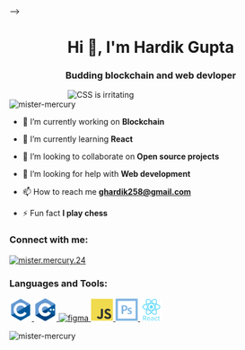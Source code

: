 <!-- ### Hi there 👋

<!--
**mister-mercury/mister-mercury** is a ✨ _special_ ✨ repository because its `README.md` (this file) appears on your GitHub profile.

Here are some ideas to get you started:

- 🔭 I’m currently working on ...
- 🌱 I’m currently learning ...
- 👯 I’m looking to collaborate on ...
- 🤔 I’m looking for help with ...
- 💬 Ask me about ...
- 📫 How to reach me: ...
- 😄 Pronouns: ...
- ⚡ Fun fact: ...
-->
 -->
 
 <h1 align="center">Hi 👋, I'm Hardik Gupta</h1>
<h3 align="center">Budding blockchain and web devloper</h3>
<img align="right" alt="CSS is irritating" width="400" src="https://i0.wp.com/i.giphy.com/media/yYSSBtDgbbRzq/giphy-downsized.gif?w=770&ssl=1">

<p align="left"> <img src="https://komarev.com/ghpvc/?username=mister-mercury&label=Profile%20views&color=0e75b6&style=flat" alt="mister-mercury" /> </p>

- 🔭 I’m currently working on **Blockchain**

- 🌱 I’m currently learning **React**

- 👯 I’m looking to collaborate on **Open source projects**

- 🤝 I’m looking for help with **Web development**

- 📫 How to reach me **ghardik258@gmail.com**

- ⚡ Fun fact **I play chess**

<h3 align="left">Connect with me:</h3>
<p align="left">
<a href="https://instagram.com/mister.mercury.24" target="blank"><img align="center" src="https://raw.githubusercontent.com/rahuldkjain/github-profile-readme-generator/master/src/images/icons/Social/instagram.svg" alt="mister.mercury.24" height="30" width="40" /></a>
</p>

<h3 align="left">Languages and Tools:</h3>
<p align="left"> <a href="https://www.cprogramming.com/" target="_blank" rel="noreferrer"> <img src="https://raw.githubusercontent.com/devicons/devicon/master/icons/c/c-original.svg" alt="c" width="40" height="40"/> </a> <a href="https://www.w3schools.com/cpp/" target="_blank" rel="noreferrer"> <img src="https://raw.githubusercontent.com/devicons/devicon/master/icons/cplusplus/cplusplus-original.svg" alt="cplusplus" width="40" height="40"/> </a> <a href="https://www.figma.com/" target="_blank" rel="noreferrer"> <img src="https://www.vectorlogo.zone/logos/figma/figma-icon.svg" alt="figma" width="40" height="40"/> </a> <a href="https://developer.mozilla.org/en-US/docs/Web/JavaScript" target="_blank" rel="noreferrer"> <img src="https://raw.githubusercontent.com/devicons/devicon/master/icons/javascript/javascript-original.svg" alt="javascript" width="40" height="40"/> </a> <a href="https://www.photoshop.com/en" target="_blank" rel="noreferrer"> <img src="https://raw.githubusercontent.com/devicons/devicon/master/icons/photoshop/photoshop-line.svg" alt="photoshop" width="40" height="40"/> </a> <a href="https://reactjs.org/" target="_blank" rel="noreferrer"> <img src="https://raw.githubusercontent.com/devicons/devicon/master/icons/react/react-original-wordmark.svg" alt="react" width="40" height="40"/> </a> </p>

<p><img align="center" src="https://github-readme-streak-stats.herokuapp.com/?user=mister-mercury&" alt="mister-mercury" /></p>
